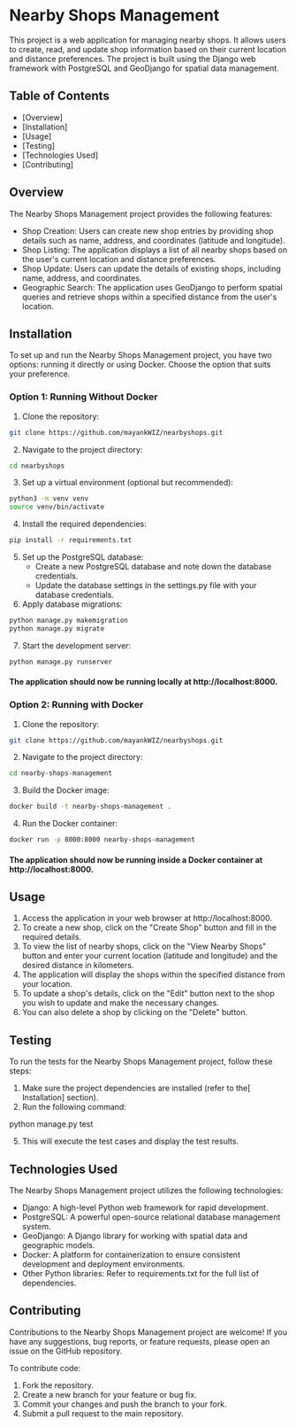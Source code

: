 # Nearby Shops Management

This project is a web application for managing nearby shops. It allows users to create, read, and update shop information based on their current location and distance preferences. The project is built using the Django web framework with PostgreSQL and GeoDjango for spatial data management.


## Table of Contents



* [Overview]
* [Installation]
* [Usage]
* [Testing]
* [Technologies Used]
* [Contributing]


## Overview

The Nearby Shops Management project provides the following features:



* Shop Creation: Users can create new shop entries by providing shop details such as name, address, and coordinates (latitude and longitude).
* Shop Listing: The application displays a list of all nearby shops based on the user's current location and distance preferences.
* Shop Update: Users can update the details of existing shops, including name, address, and coordinates.
* Geographic Search: The application uses GeoDjango to perform spatial queries and retrieve shops within a specified distance from the user's location.


## Installation

To set up and run the Nearby Shops Management project, you have two options: running it directly or using Docker. Choose the option that suits your preference.


### Option 1: Running Without Docker



1. Clone the repository:
```bash
git clone https://github.com/mayankWIZ/nearbyshops.git
```

2. Navigate to the project directory:
```bash
cd nearbyshops
```
3. Set up a virtual environment (optional but recommended):
```bash
python3 -m venv venv
source venv/bin/activate
```
4. Install the required dependencies:
```bash
pip install -r requirements.txt
```

5. Set up the PostgreSQL database:
    * Create a new PostgreSQL database and note down the database credentials.
    * Update the database settings in the settings.py file with your database credentials.
6. Apply database migrations:
```bash
python manage.py makemigration
python manage.py migrate
```

7. Start the development server:
```bash
python manage.py runserver
```
#### The application should now be running locally at http://localhost:8000.



### Option 2: Running with Docker

1. Clone the repository:
```bash
git clone https://github.com/mayankWIZ/nearbyshops.git
```
2. Navigate to the project directory:
```bash
cd nearby-shops-management
```
3. Build the Docker image:
```bash
docker build -t nearby-shops-management .
````
4. Run the Docker container:
```bash
docker run -p 8000:8000 nearby-shops-management
```
#### The application should now be running inside a Docker container at http://localhost:8000.

## Usage
1. Access the application in your web browser at http://localhost:8000.
2. To create a new shop, click on the "Create Shop" button and fill in the required details.
3. To view the list of nearby shops, click on the "View Nearby Shops" button and enter your current location (latitude and longitude) and the desired distance in kilometers.
4. The application will display the shops within the specified distance from your location.
5. To update a shop's details, click on the "Edit" button next to the shop you wish to update and make the necessary changes.
6. You can also delete a shop by clicking on the "Delete" button.


## Testing

To run the tests for the Nearby Shops Management project, follow these steps:

1. Make sure the project dependencies are installed (refer to the[ Installation] section).
2. Run the following command:

python manage.py test

5. This will execute the test cases and display the test results.


## Technologies Used

The Nearby Shops Management project utilizes the following technologies:



* Django: A high-level Python web framework for rapid development.
* PostgreSQL: A powerful open-source relational database management system.
* GeoDjango: A Django library for working with spatial data and geographic models.
* Docker: A platform for containerization to ensure consistent development and deployment environments.
* Other Python libraries: Refer to requirements.txt for the full list of dependencies.


## Contributing

Contributions to the Nearby Shops Management project are welcome! If you have any suggestions, bug reports, or feature requests, please open an issue on the GitHub repository.

To contribute code:
1. Fork the repository.
2. Create a new branch for your feature or bug fix.
3. Commit your changes and push the branch to your fork.
4. Submit a pull request to the main repository.
